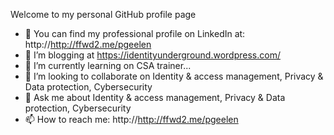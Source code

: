 Welcome to my personal GitHub profile page
- 👔 You can find my professional profile on LinkedIn at: http://http://ffwd2.me/pgeelen
- 📃 I’m blogging at https://identityunderground.wordpress.com/
- 🌱 I’m currently learning on CSA trainer...
- 👯 I’m looking to collaborate on Identity & access management, Privacy & Data protection, Cybersecurity
- 💬 Ask me about Identity & access management, Privacy & Data protection, Cybersecurity
- 📫 How to reach me: http://http://ffwd2.me/pgeelen
<!--
**PeterGeelen/PeterGeelen** is a ✨ _special_ ✨ repository because its `README.md` (this file) appears on your GitHub profile.

Here are some ideas to get you started:

- 👔 You can find my professional profile on LinkedIn at: http://http://ffwd2.me/pgeelen
- 📃 I’m blogging at https://identityunderground.wordpress.com/
- 🌱 I’m currently learning CEH, CSSLP and CSA trainer...
- 👯 I’m looking to collaborate on Identity & access management, Privacy & Data protection, Cybersecurity
- 💬 Ask me about Identity & access management, Privacy & Data protection, Cybersecurity
- 📫 How to reach me: http://http://ffwd2.me/pgeelen
-->
